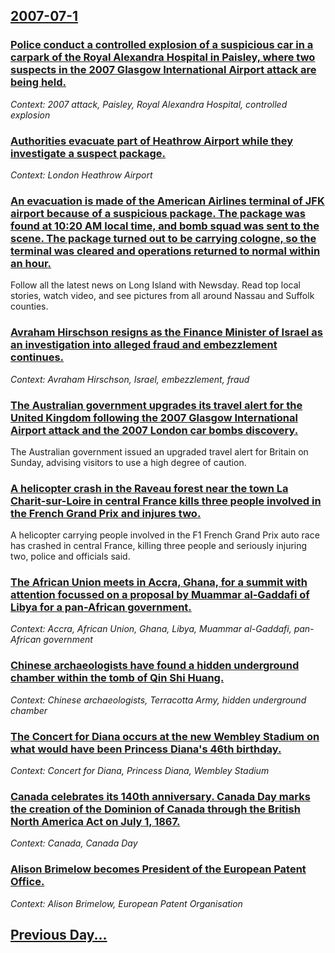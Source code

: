 ## [2007-07-1](/news/2007/07/1/index.md)

### [ Police conduct a controlled explosion of a suspicious car in a carpark of the Royal Alexandra Hospital in Paisley, where two suspects in the 2007 Glasgow International Airport attack are being held. ](/news/2007/07/1/police-conduct-a-controlled-explosion-of-a-suspicious-car-in-a-carpark-of-the-royal-alexandra-hospital-in-paisley-where-two-suspects-in-th.md)
_Context: 2007 attack, Paisley, Royal Alexandra Hospital, controlled explosion_

### [ Authorities evacuate part of Heathrow Airport while they investigate a suspect package. ](/news/2007/07/1/authorities-evacuate-part-of-heathrow-airport-while-they-investigate-a-suspect-package.md)
_Context: London Heathrow Airport_

### [ An evacuation is made of the American Airlines terminal of JFK airport because of a suspicious package. The package was found at 10:20 AM local time, and bomb squad was sent to the scene. The package turned out to be carrying cologne, so the terminal was cleared and operations returned to normal within an hour. ](/news/2007/07/1/an-evacuation-is-made-of-the-american-airlines-terminal-of-jfk-airport-because-of-a-suspicious-package-the-package-was-found-at-10-20-am-l.md)
Follow all the latest news on Long Island with Newsday. Read top local stories, watch video, and see pictures from all around Nassau and Suffolk counties.

### [ Avraham Hirschson resigns as the Finance Minister of Israel as an investigation into alleged fraud and embezzlement continues. ](/news/2007/07/1/avraham-hirschson-resigns-as-the-finance-minister-of-israel-as-an-investigation-into-alleged-fraud-and-embezzlement-continues.md)
_Context: Avraham Hirschson, Israel, embezzlement, fraud_

### [ The Australian government upgrades its travel alert for the United Kingdom following the 2007 Glasgow International Airport attack and the 2007 London car bombs discovery. ](/news/2007/07/1/the-australian-government-upgrades-its-travel-alert-for-the-united-kingdom-following-the-2007-glasgow-international-airport-attack-and-the.md)
The Australian government issued an upgraded travel alert for Britain on Sunday, advising visitors to use a high degree of caution.

### [ A helicopter crash in the Raveau forest near the town La Charit-sur-Loire in central France kills three people involved in the French Grand Prix and injures two. ](/news/2007/07/1/a-helicopter-crash-in-the-raveau-forest-near-the-town-la-charite-sur-loire-in-central-france-kills-three-people-involved-in-the-french-gran.md)
A helicopter carrying people involved in the F1 French Grand Prix auto race has crashed in central France, killing three people and seriously injuring two, police and officials said.

### [ The African Union meets in Accra, Ghana, for a summit with attention focussed on a proposal by Muammar al-Gaddafi of Libya for a pan-African government. ](/news/2007/07/1/the-african-union-meets-in-accra-ghana-for-a-summit-with-attention-focussed-on-a-proposal-by-muammar-al-gaddafi-of-libya-for-a-pan-africa.md)
_Context: Accra, African Union, Ghana, Libya, Muammar al-Gaddafi, pan-African government_

### [ Chinese archaeologists have found a hidden underground chamber within the tomb of Qin Shi Huang. ](/news/2007/07/1/chinese-archaeologists-have-found-a-hidden-underground-chamber-within-the-tomb-of-qin-shi-huang.md)
_Context: Chinese archaeologists, Terracotta Army, hidden underground chamber_

### [ The Concert for Diana occurs at the new Wembley Stadium on what would have been Princess Diana's 46th birthday. ](/news/2007/07/1/the-concert-for-diana-occurs-at-the-new-wembley-stadium-on-what-would-have-been-princess-diana-s-46th-birthday.md)
_Context: Concert for Diana, Princess Diana, Wembley Stadium_

### [ Canada celebrates its 140th anniversary. Canada Day marks the creation of the Dominion of Canada through the British North America Act on July 1, 1867. ](/news/2007/07/1/canada-celebrates-its-140th-anniversary-canada-day-marks-the-creation-of-the-dominion-of-canada-through-the-british-north-america-act-on-j.md)
_Context: Canada, Canada Day_

### [ Alison Brimelow becomes President of the European Patent Office. ](/news/2007/07/1/alison-brimelow-becomes-president-of-the-european-patent-office.md)
_Context: Alison Brimelow, European Patent Organisation_

## [Previous Day...](/news/2007/06/30/index.md)


